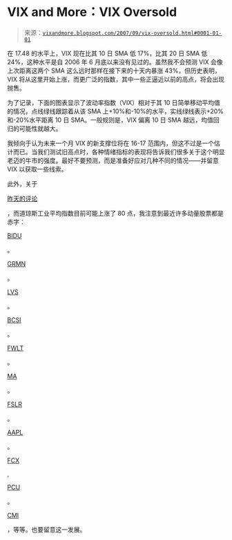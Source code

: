 <!--yml

类别：未分类

日期：2024-05-18 18:58:35

-->

# VIX and More：VIX Oversold

> 来源：[`vixandmore.blogspot.com/2007/09/vix-oversold.html#0001-01-01`](http://vixandmore.blogspot.com/2007/09/vix-oversold.html#0001-01-01)

在 17.48 的水平上，VIX 现在比其 10 日 SMA 低 17%，比其 20 日 SMA 低 24%，这种水平是自 2006 年 6 月底以来没有见过的。虽然我不会预测 VIX 会像上次距离这两个 SMA 这么远时那样在接下来的十天内暴涨 43%，但历史表明，VIX 将从这里开始上涨，而更广泛的指数，其中一些正逼近以前的高点，将会出现抛售。 

为了记录，下面的图表显示了波动率指数（VIX）相对于其 10 日简单移动平均值的情况，点线绿线跟踪着从该 SMA 上+10%和-10%的水平，实线绿线表示+20%和-20%水平距离 10 日 SMA。一般规则是，VIX 偏离 10 日 SMA 越远，均值回归的可能性就越大。

我倾向于认为未来一个月 VIX 的新支撑位将在 16-17 范围内，但这不过是一个估计而已。当我们测试旧高点时，各种情绪指标的表现将告诉我们很多关于这个明显老迈的牛市的强度。最好不要预测，而是准备好应对几种不同的情况——并留意 VIX 以获取一些线索。

此外，关于

[昨天的评论](http://vixandmore.blogspot.com/2007/09/bidu-hogs-eventually-get-slaughtered.html)

，而道琼斯工业平均指数目前可能上涨了 80 点，我注意到最近许多动量股票都是赤字：

[BIDU](http://finance.google.com/finance?q=bidu&hl=en)

。

[GRMN](http://finance.google.com/finance?q=grmn&hl=en)

。

[LVS](http://http//finance.google.com/finance?q=lvs&hl=en)

。

[BCSI](http://finance.google.com/finance?q=bcsi&hl=en)

。

[FWLT](http://finance.google.com/finance?q=fwlt&hl=en)

。

[MA](http://finance.google.com/finance?q=ma&hl=en)

。

[FSLR](http://finance.google.com/finance?q=fslr&hl=en)

。

[AAPL](http://finance.google.com/finance?q=aapl&hl=en)

。

[FCX](http://finance.google.com/finance?q=fcx&hl=en)

,

[PCU](http://finance.google.com/finance?q=pcu&hl=en)

。

[CMI](http://finance.google.com/finance?q=cmi&hl=en)

，等等。也要留意这一发展。
